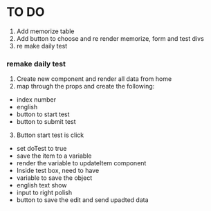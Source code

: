 # TO DO

1. Add memorize table
2. Add button to choose and re render memorize, form and test divs
3. re make daily test


### remake daily test
1. Create new component and render all data from home
2. map through the props and create the following:
* index number
* english
* button to start test
* button to submit test

3. Button start test is click
* set doTest to true
* save the item to a variable
* render the variable to updateItem component
* Inside test box, need to have
* variable to save the object
* english text show
* input to right polish
* button to save the edit and send upadted data